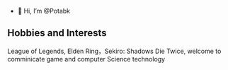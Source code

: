 - 👋 Hi, I’m @Potabk


<!---
Potabk/Potabk is a ✨ special ✨ repository because its `README.md` (this file) appears on your GitHub profile.
You can click the Preview link to take a look at your changes.
--->

## Hobbies and Interests
League of Legends, Elden Ring，Sekiro: Shadows Die Twice, welcome to 
comminicate game and computer Science  technology
